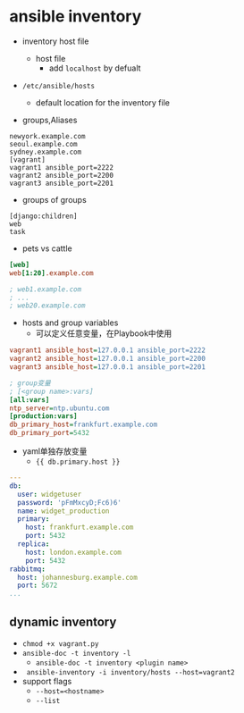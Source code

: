 # ansible inventory

+ inventory host file
    + host file
        + add `localhost` by defualt

+ `/etc/ansible/hosts` 
  + default location for the inventory file



+ groups,Aliases
```
newyork.example.com
seoul.example.com
sydney.example.com
[vagrant]
vagrant1 ansible_port=2222
vagrant2 ansible_port=2200
vagrant3 ansible_port=2201
```

+ groups of groups
```
[django:children]
web
task
```

+ pets vs cattle

```ini
[web]
web[1:20].example.com

; web1.example.com
; ...
; web20.example.com
```

+ hosts and group variables
    + 可以定义任意变量，在Playbook中使用
```ini
vagrant1 ansible_host=127.0.0.1 ansible_port=2222
vagrant2 ansible_host=127.0.0.1 ansible_port=2200
vagrant3 ansible_host=127.0.0.1 ansible_port=2201
```

```ini
; group变量
; [<group name>:vars]
[all:vars]
ntp_server=ntp.ubuntu.com
[production:vars]
db_primary_host=frankfurt.example.com
db_primary_port=5432
```

+ yaml单独存放变量
    + `{{ db.primary.host }}`
```yml
---
db:
  user: widgetuser
  password: 'pFmMxcyD;Fc6)6'
  name: widget_production
  primary:
    host: frankfurt.example.com
    port: 5432
  replica:
    host: london.example.com
    port: 5432
rabbitmq:
  host: johannesburg.example.com
  port: 5672
...
```

## dynamic inventory

+ `chmod +x vagrant.py`
+ `ansible-doc -t inventory -l`
    + `ansible-doc -t inventory <plugin name>`
+ ` ansible-inventory -i inventory/hosts --host=vagrant2`
+ support flags
    + `--host=<hostname>`
    + `--list`